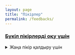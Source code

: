 ```yaml
---
layout: page
title: "Пікірлер"
permalink: /feedbacks/
---
```


<h3><a href = "https://script.google.com/macros/s/AKfycbw35s1m8NQpmHbg-Xvvonc3JPFXRx0262XDE8jP8u-wE4CtpXLer_JKzmxQmR0aDLDbwA/exec" target="_blank">Бүкіл пікірлерді оқу үшін</a></h3>

<p></p>
<details>
  <summary>Жаңа пікір қалдыру үшін</summary>
  <iframe src="https://docs.google.com/forms/d/e/1FAIpQLSfDLxah6fmeC2qXnN47bSCWKHb1ovvCcKKYPpi8Gas_XSZQYw/viewform?embedded=true" 
        width="100%" 
        height="430" 
        frameborder="0" 
        marginheight="0" 
        marginwidth="0" 
        style="border: 0">
    Жүктелуде…
  </iframe>
</details>


